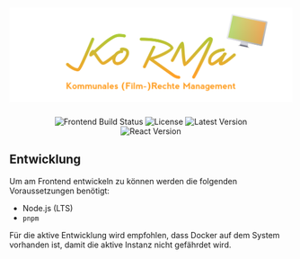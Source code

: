<div align="center">
<h1><img src="../branding/frontend.svg" alt="KoRMa — Kommunales (Film-)Rechte Management — Frontend"></h1>
<img alt="Frontend Build Status" src="https://img.shields.io/github/actions/workflow/status/unikino-gegenlicht/rights-management-database/build-fontend.yaml?branch=main&style=for-the-badge&logo=github-actions&logoColor=white&logoSize=auto&label=Frontend%20Build">
<img alt="License" src="https://img.shields.io/github/license/unikino-gegenlicht/rights-management-database?style=for-the-badge">
<img alt="Latest Version" src="https://img.shields.io/github/v/release/unikino-gegenlicht/rights-management-database?sort=semver&display_name=tag&style=for-the-badge&label=Latest%20Version"><br/>
<img alt="React Version" src="https://img.shields.io/github/package-json/dependency-version/unikino-gegenlicht/rights-management-database/react?filename=frontend%2Fpackage.json&style=for-the-badge&logo=react&logoColor=white&label=Version">
</div>

## Entwicklung
Um am Frontend entwickeln zu können werden die folgenden Voraussetzungen benötigt:
 - Node.js (LTS)
 - `pnpm`

Für die aktive Entwicklung wird empfohlen, dass Docker auf dem System vorhanden
ist, damit die aktive Instanz nicht gefährdet wird.